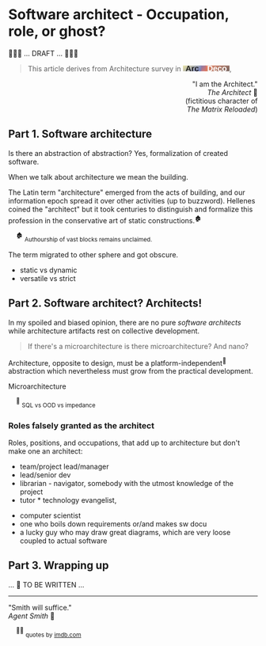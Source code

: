 # Software architect - Occupation, role, or ghost?

🚧🚧🚧 ... DRAFT ... 🚧🚧🚧

> This article derives from Architecture survey in [![Arc Deco](../../../../_rsc/_img/ArcDeco/ArcDeco-bar-12px.jpg)](../../../../software/ArcDeco/README+/3.ArcDeco-Stripes.md), 

<p dir=rtl>".I am the Architect"<br>🎦&nbsp;<i>The Architect</i><br/>fictitious character of)<br/>(<i>The Matrix Reloaded</i></p>

## Part 1. Software architecture

Is there an abstraction of abstraction?
Yes, formalization of created software.


When we talk about architecture we mean the building.

The Latin term "architecture" emerged from the acts of building, and our information epoch spread it over other activities (up to buzzword). 
Hellenes coined the "architect" but it took centuries to distinguish and formalize this profession in the conservative art of static constructions.<sup>🏚️<sup>

&nbsp;&nbsp;&nbsp;&nbsp;<sup>:derelict_house:</sup> <sub>Authourship of vast blocks remains unclaimed.</sub>

The term migrated to other sphere and got obscure.

* static vs dynamic
* versatile vs strict

## Part 2. Software architect? Architects!

In my spoiled and biased opinion, there are no pure _software architects_ while architecture artifacts rest on collective development.

> If there's a microarchitecture is there microarchitecture? And nano?

Architecture, opposite to design, must be a platform-independent<sup>🎈</sup> abstraction which nevertheless must grow from the practical development.

Microarchitecture

&nbsp;&nbsp;&nbsp;&nbsp;<sup>🎈</sup> <sub>SQL vs OOD vs impedance</sub>

### Roles falsely granted as the architect

Roles, positions, and occupations, that add up to architecture but don't make one an architect:

* team/project lead/manager
* lead/senior dev
* librarian - navigator, somebody with the utmost knowledge of the project
* tutor * technology evangelist,
+ computer scientist
+ one who boils down requirements or/and makes sw docu
+ a lucky guy who may draw great diagrams, which are very loose coupled to actual software

## Part 3. Wrapping up

... 🚧 TO BE WRITTEN ...

---

"Smith will suffice."\
_Agent Smith_ 🔨

&nbsp;&nbsp;&nbsp;&nbsp;<sup>🎦🔨</sup> <sub>quotes by [imdb.com](https://www.imdb.com/title/tt0234215/quotes/?ref_=tt_trv_qu)</sub>

